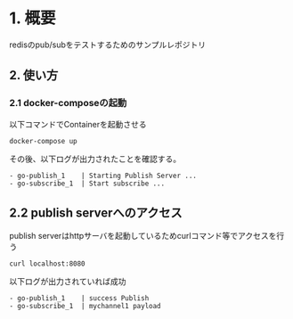 # 1. 概要
redisのpub/subをテストするためのサンプルレポジトリ

## 2. 使い方
### 2.1 docker-composeの起動
以下コマンドでContainerを起動させる  
```
docker-compose up
```
その後、以下ログが出力されたことを確認する。
```
- go-publish_1    | Starting Publish Server ...
- go-subscribe_1  | Start subscribe ...
```

## 2.2 publish serverへのアクセス
publish serverはhttpサーバを起動しているためcurlコマンド等でアクセスを行う  
```
curl localhost:8080
```
以下ログが出力されていれば成功
```
- go-publish_1    | success Publish
- go-subscribe_1  | mychannel1 payload
```